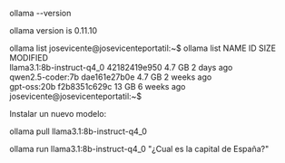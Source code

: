 ollama --version

ollama version is 0.11.10

ollama list
josevicente@josevicenteportatil:~$ ollama list
NAME                         ID              SIZE      MODIFIED    
llama3.1:8b-instruct-q4_0    42182419e950    4.7 GB    2 days ago     
qwen2.5-coder:7b             dae161e27b0e    4.7 GB    2 weeks ago    
gpt-oss:20b                  f2b8351c629c    13 GB     6 weeks ago    
josevicente@josevicenteportatil:~$ 

Instalar un nuevo modelo:

ollama pull llama3.1:8b-instruct-q4_0

ollama run llama3.1:8b-instruct-q4_0 "¿Cual es la capital de España?"



